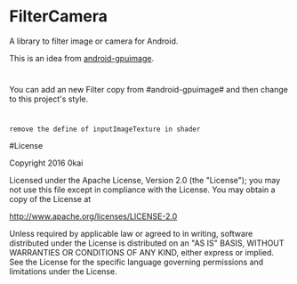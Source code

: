 # FilterCamera
A library to filter image or camera for Android.

This is an idea from [android-gpuimage](https://github.com/CyberAgent/android-gpuimage).
#
You can add an new Filter copy from #android-gpuimage# and then change to this project's style.
#
`remove the define of inputImageTexture in shader`

#License

Copyright 2016 0kai

Licensed under the Apache License, Version 2.0 (the "License");
you may not use this file except in compliance with the License.
You may obtain a copy of the License at

   http://www.apache.org/licenses/LICENSE-2.0

Unless required by applicable law or agreed to in writing, software
distributed under the License is distributed on an "AS IS" BASIS,
WITHOUT WARRANTIES OR CONDITIONS OF ANY KIND, either express or implied.
See the License for the specific language governing permissions and
limitations under the License.
